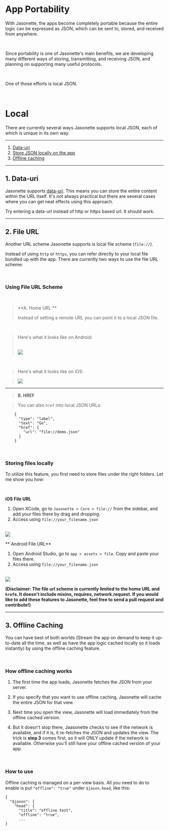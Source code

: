 # App Portability

With Jasonette, the apps become completely portable because the entire logic can be expressed as JSON, which can be sent to, stored, and received from anywhere.

<br>

Since portability is one of Jasonette's main benefits, we are developing many different ways of storing, transmitting, and receiving JSON, and planning on supporting many useful protocols.

<br>

One of those efforts is local JSON.

<br>

# Local

There are currently several ways Jasonette supports local JSON, each of which is unique in its own way.

---

1. [Data-uri](#1-data-uri)
2. [Store JSON locally on the app](#2-file-url)
3. [Offline caching](#3-offline-caching)

---

## 1. Data-uri

Jasonette supports [data-uri](https://en.wikipedia.org/wiki/Data_URI_scheme). This means you can store the entire content within the URL itself. It's not always practical but there are several cases where you can get neat effects using this approach.

Try entering a data-url instead of http or https based url. It should work.

---

## 2. File URL

Another URL scheme Jasonette supports is local file scheme (`file://`).

Instead of using `http` or `https`, you can refer directly to your local file bundled up with the app. There are currently two ways to use the file URL scheme:

<br>

### Using File URL Scheme

<br>

> **A. Home URL **
>
> Instead of setting a remote URL you can point it to a local JSON file.

<br>

> Here's what it looks like on Android:
>
>  <br>
>
><img src='../images/android_home_local_url.png' class='large'>

<br>

> Here's what it looks like on iOS:

><img src='../images/ios_home_local_url.png' class='large'>

---

> **B. HREF**

>You can also `href` into local JSON URLs:
```
    {
      "type": "label",
      "text": "Go",
      "href": {
        "url": "file://demo.json"
      }
    }
```

<br>

### Storing files locally

To utilize this feature, you first need to store files under the right folders. Let me show you how:

<br>

**iOS File URL**

1. Open XCode, go to `Jasonette > Core > file://` from the sidebar, and add your files there by drag and dropping.
2. Access using `file://your_filename.json`

<br>

<img src='../images/ios_local_file.png' class='large'>

<br>

** Android File URL**

1. Open Android Studio, go to `app > assets > file`. Copy and paste your files there.
2. Access using `file://your_filename.json`

<br>

<img src='../images/android_local_file.png' class='large'>

<br>

**(Disclaimer: The file url scheme is currently limited to the home URL and `href`s. It doesn't include mixins, requires, network.request. If you would like to add these features to Jasonette, feel free to send a pull request and contribute!)**

---

## 3. Offline Caching

You can have best of both worlds (Stream the app on demand to keep it up-to-date all the time, as well as have the app logic cached locally so it loads instantly) by using the offline caching feature.

<br>

### How offline caching works

1. The first time the app loads, Jasonette fetches the JSON from your server.

2. If you specify that you want to use offline caching, Jasonette will cache the entire JSON for that view.

3. Next time you open the view, Jasonette will load immediately from the offline cached version.

4. But it doesn't stop there, Jaasonette checks to see if the network is available, and if it is, it re-fetches the JSON and updates the view. The trick is **step 3** comes first, so it will ONLY update if the network is available. Otherwise you'll still have your offline cached version of your app.

<br>

### How to use

Offline caching is managed on a per-view basis. All you need to do to enable is put `"offline": "true"` under `$jason.head`, like this:

    {
      "$jason": {
        "head": {
          "title": "offline test",
          "offline": "true",
          ...
    }
